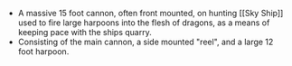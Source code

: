 - A massive 15 foot cannon, often front mounted, on hunting [[Sky Ship]] used to fire large harpoons into the flesh of dragons, as a means of keeping pace with the ships quarry. 
- Consisting of the main cannon, a side mounted "reel", and a large 12 foot harpoon.